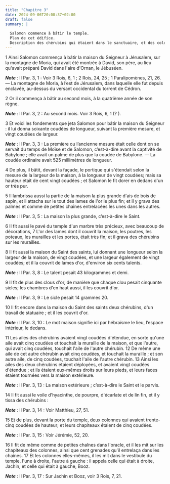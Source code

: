 ```yaml
---
title: "Chapitre 3"
date: 2024-09-06T20:00:37+02:00
draft: false
summary: |
  
  Salomon commence à bâtir le temple.
  Plan de cet édifice.
  Description des chérubins qui étaient dans le sanctuaire, et des colonnes qui étaient aux deux côtés de la porte du temple.
---
```



1 Ainsi Salomon commença à bâtir la maison du Seigneur à Jérusalem, sur la montagne de Moria, qui avait été montrée à David, son père, au lieu qu'avait préparé David dans l'aire d'Ornan, le Jébuséen.

***Note*** :  II Par. 3, 1 : Voir 3 Rois, 6, 1 ; 2 Rois, 24, 25 ; 1 Paralipomènes, 21, 26. ― La montagne de Moria, à l’est de Jérusalem, dans laquelle elle fut depuis enclavée, au-dessus du versant occidental du torrent de Cédron.

2 Or il commença à bâtir au second mois, à la quatrième année de son règne.

***Note*** :  II Par. 3, 2 : Au second mois. Voir 3 Rois, 6, 1 (? ).


3 Et voici les fondements que jeta Salomon pour bâtir la maison du Seigneur : il lui donna soixante coudées de longueur, suivant la première mesure, et vingt coudées de largeur.

***Note*** :  II Par. 3, 3 : La première ou l’ancienne mesure était celle dont on se servait du temps de Moïse et de Salomon, c’est-à-dire avant la captivité de Babylone ; elle avait un palme de plus que la coudée de Babylone. ― La coudée ordinaire avait 525 millimètres de longueur.


4 De plus, il bâtit, devant la façade, le portique qui s'étendait selon la mesure de la largeur de la maison, à la longueur de vingt coudées; mais sa hauteur était de cent vingt coudées ; et Salomon le fit dorer en dedans d'un or très pur.


5 Il lambrissa aussi la partie de la maison la plus grande d'ais de bois de sapin, et il attacha sur le tout des lames de l'or le plus fin; et il y grava des palmes et comme de petites chaînes entrelacées les unes dans les autres.

***Note*** :  II Par. 3, 5 : La maison la plus grande, c’est-à-dire le Saint.

6 Il fit aussi le pavé du temple d'un marbre très précieux, avec beaucoup de décorations, 7 L'or des lames dont il couvrit la maison, les poutres, les poteaux, les murailles et les portes, était très fin; et il grava des chérubins sur les murailles.


8 Il fit aussi la maison du Saint des saints, lui donnant une longueur selon la largeur de la maison, de vingt coudées, et une largeur également de vingt coudées; et il la couvrit de lames d'or, d'environ six cents talents.

***Note*** :  II Par. 3, 8 : Le talent pesait 43 kilogrammes et demi.

9 Il fit de plus des clous d'or, de manière que chaque clou pesait cinquante sicles; les chambres d'en haut aussi, il les couvrit d'or.

***Note*** :  II Par. 3, 9 : Le sicle pesait 14 grammes 20.


10 Il fit encore dans la maison du Saint des saints deux chérubins, d'un travail de statuaire ; et il les couvrit d'or.

***Note*** :  II Par. 3, 10 : Le mot maison signifie ici par hébraïsme le lieu, l’espace intérieur, le dedans.

11 Les ailes des chérubins avaient vingt coudées d'étendue, en sorte qu'une aile avait cinq coudées et touchait la muraille de la maison, et que l'autre, qui avait cinq coudées, touchait l'aile de l'autre chérubin. 12 De même une aile de cet autre chérubin avait cinq coudées, et touchait la muraille ; et son autre aile, de cinq coudées, touchait l'aile de l'autre chérubin. 13 Ainsi les ailes des deux chérubins étaient déployées, et avaient vingt coudées d'étendue ; et ils étaient eux-mêmes droits sur leurs pieds, et leurs faces étaient tournées vers la maison extérieure.

***Note*** :  II Par. 3, 13 : La maison extérieure ; c’est-à-dire le Saint et le parvis.


14 Il fit aussi le voile d'hyacinthe, de pourpre, d'écarlate et de lin fin, et il y tissa des chérubins :

***Note*** :  II Par. 3, 14 : Voir Matthieu, 27, 51.


15 Et de plus, devant la porte du temple, deux colonnes qui avaient trente-cinq coudées de hauteur; et leurs chapiteaux étaient de cinq coudées.

***Note*** :  II Par. 3, 15 : Voir Jérémie, 52, 20.

16 Il fit de même comme de petites chaînes dans l'oracle, et il les mit sur les chapiteaux des colonnes, ainsi que cent grenades qu'il entrelaça dans les chaînes. 17 Et les colonnes elles-mêmes, il les mit dans le vestibule du temple, l'une à droite, l'autre à gauche : il appela celle qui était à droite, Jachin, et celle qui était à gauche, Booz.

***Note*** :  II Par. 3, 17 : Sur Jachin et Booz, voir 3 Rois, 7, 21.

